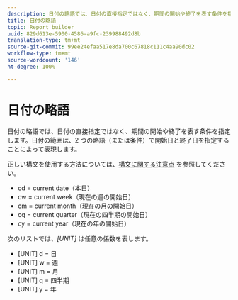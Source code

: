 ```yaml
---
description: 日付の略語では、日付の直接指定ではなく、期間の開始や終了を表す条件を指定します。日付の範囲は、2 つの略語（または条件）で開始日と終了日を指定することによって表現します。
title: 日付の略語
topic: Report builder
uuid: 829d613e-5900-4586-a9fc-239988492d8b
translation-type: tm+mt
source-git-commit: 99ee24efaa517e8da700c67818c111c4aa90dc02
workflow-type: tm+mt
source-wordcount: '146'
ht-degree: 100%

---
```



# 日付の略語

日付の略語では、日付の直接指定ではなく、期間の開始や終了を表す条件を指定します。日付の範囲は、2 つの略語（または条件）で開始日と終了日を指定することによって表現します。

正しい構文を使用する方法については、[構文に関する注意点](/help/analyze/report-builder/data-requests/configuring-report-dates/c-customized-date-expressions/examples-of-date-ranges-using-customized-expressions.md#section_555D6563B2D94FA3BDD801DC0B8C289D) を参照してください。

*  cd = current date（本日）
*  cw = current week（現在の週の開始日）
*  cm = current month（現在の月の開始日）
*  cq = current quarter（現在の四半期の開始日）
*  cy = current year（現在の年の開始日）

次のリストでは、*[UNIT]* は任意の係数を表します。

* [UNIT] d = 日
* [UNIT] w = 週
* [UNIT] m = 月
* [UNIT] q = 四半期
* [UNIT] y = 年
